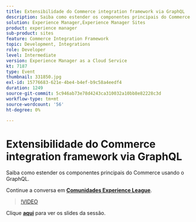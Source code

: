 ```yaml
---
title: Extensibilidade do Commerce integration framework via GraphQL
description: Saiba como estender os componentes principais do Commerce usando o GraphQL. Esta sessão foi entregue como parte do evento Conteúdo do Adobe Developers Live.
solution: Experience Manager,Experience Manager Sites
product: experience manager
sub-product: sites
feature: Commerce Integration Framework
topic: Development, Integrations
role: Developer
level: Intermediate
version: Experience Manager as a Cloud Service
kt: 7187
type: Event
thumbnail: 331850.jpg
exl-id: 15776683-621e-4be4-b4ef-b9c58a4eedf4
duration: 1249
source-git-commit: 5c946ab73e78d4243ca310032a10bb8e82228c3d
workflow-type: tm+mt
source-wordcount: '56'
ht-degree: 0%

---
```


# Extensibilidade do Commerce integration framework via GraphQL

Saiba como estender os componentes principais do Commerce usando o GraphQL.

Continue a conversa em **[Comunidades Experience League](https://adobe.ly/36Yd3v6)**.

>[!VIDEO](https://video.tv.adobe.com/v/331850/?quality=12&learn=on&hidetitle=true)

Clique **[aqui](/help/adobe-developers-live/assets/cif-extensibility-graphql.pdf)** para ver os slides da sessão.
